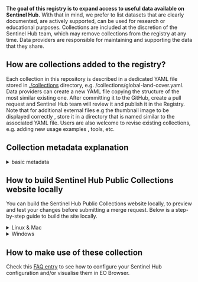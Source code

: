 **The goal of this registry is to expand access to useful data available on Sentinel Hub.** With that in mind, we prefer to list datasets that are clearly documented, are actively supported, can be used for research or educational purposes. Collections are included at the discretion of the Sentinel Hub team, which may remove collections from the registry at any time. Data providers are responsible for maintaining and supporting the data that they share. 

## How are collections added to the registry?

Each collection in this repository is described in a dedicated YAML file stored in [./collections](https://github.com/sentinel-hub/public-collections/tree/main/collections) directory, e.g. /collections/global-land-cover.yaml.  
Data providers can create a new YAML file copying the structure of the most similar existing one. After committing it to the GitHub, create a pull request and Sentinel Hub team will review it and publish it in the Registry.  
Note that for additional external files e.g the thumbnail image to be displayed correctly , store it in a directory that is named similar to the associated YAML file. 
Users are also welcome to revise existing collections, e.g. adding new usage examples , tools, etc.  

## Collection metadata explanation
<details>
   <summary>basic metadata</summary>

| Field | Type | Description & Style |
| --- | --- | --- |
| **Name** | String | Full name of the collection.|
| **Description**|MD|A high-level description of the collection. Only the first 600 characters will be displayed on the homepage of the [Sentinel Hub Public Collections](https://collections.sentinel-hub.com/).|
 **Documentation**|MD| A link to documentation of the collection on the data provider's website.|
|**AdditionalInfoExternal**|| Additional documentation of the collection contained in a README.MD file saved in this repository.|
|**AdditionalInfoExternal >> Title**|String| Title,  default = 'Additional Info' |
|**AdditionalInfoExternal >> Path**|Path | Path to README.MD with additional documentation of the collection.|
|**Image**| Path | Path to thumbnail image representing the collection that is to be displayed on the homepage. Automatically sized to 200 pixels width for display. |
|**ViewOnEOBrowser**|String | Link to the collection displayed in EO Browser. |
|**Resolution**|MD| Spatial resolution of raster collection.|
|**GeographicalCoverage**|MD| A short description on geographical coverage of the collection, it could be land, ocean or lat-lon extents.|
|**TemporalAvailability**|MD| The time period of availability of the collection (general recommended format: `'YYYY-MM-DD - YYYY-MM-DD'` or `YYYY-MM-DD - ongoing` if continously updated) |
|**TemporalResolution**|MD | The time period of data acquisition for the exact same location.|
|**UpdateFrequency**|MD| An explanation of how frequently the collection is updated.|
|**BandInformation**|MD| Description of available bands and data. It could be a link to the description or a table with the description. |
|**Contact**|MD|Contact details. |
|**Provider**|MD|The name of the organization that provides the collection. |
|**ManagedBy**|String|The name of the organization that manages the collection.|
|**Tags**|List of strings|Tags that topically describe the collection. Tags should include the following elements where applicable `open data` or `commercial data`, `derived data`, `core collection` if one of the core sH collections, data source e.g `CLMS`, thematic domain e.g `phenology`, common use e.g `agriculture`.|
|**License**|MD|An explanation of the collection license and/or a link to more information.|
|**Resources**|List of lists|A list of resources to access the collections. Each resource entry requires collection specific metadata as below.|
|**Resources > Endpoint**|String|Endpoint where the Sentinel Hub collection can be accessed e.g (`services.sentinel-hub.com`).|
|**Resources > Type**|String|Sentinel Hub collection name.|
|**Resources > CollectionId**|String|Sentinel Hub BYOC collection ID.|
|**Resources > Notes**|MD|More info regarding the collection.|
|**CustomScripts**| | Collections' custom scripts. |
|**CustomScripts > Title**| String | Collections' custom script title.|
|**CustomScripts > URL** | String | Link to the collections' custom script. |
|**DataAtWork [> Tutorials, Tools & Applications, Publications]** |List of lists| (Optional) A list of links to example tutorials, tools & applications or publications that use the data.|
|**DataAtWork [> Tutorials, Tools & Applications, Publications] > Title**|String|The title of the tutorials, tools & applications or publications that use the data.|
|**DataAtWork [> Tutorials, Tools & Applications, Publications] > URL**|String|A link to the tutorial, tool & applications or publication that use the data.|
|**DataAtWork [> Tutorials, Tools & Applications, Publications] > AuthorName**|String|Name(s) of person or entity that created the tutorial, tool, application, or publication. Limit scientific publication author lists to the first six authors in the format Last Name First Initial, followed by 'et al.'|
|**DataAtWork [> Tutorials, Tools & Applications, Publications] > AuthorURL**|String|(Optional) URL for person or entity that created the tutorial, tool, application or publication.|
|**RegistryEntryAdded**|String|Date of the collection added to the registry.|
|**RegistryEntryLastModified**|String|Date of the last collection modification.|

</details>


## How to build Sentinel Hub Public Collections website locally
You can build the Sentinel Hub Public Collections website locally, to preview and test your changes before submitting a merge request. Below is a step-by-step guide to build the site locally.


<details> 
   <summary>Linux & Mac</summary>
   <h4>Prerequisites</h4>
   <p><code>Node</code> and <code>npm</code> must be installed before you can build a site.</p>
   <li>Open Terminal.</li>
   <li>Run <code>curl -o- https://raw.githubusercontent.com/nvm-sh/nvm/v0.36.0/install.sh | bash</code>.</li>
   <li>Run <code>nvm install node</code>.</li>
   <li>Run <code>npm install</code>.</li>
   <li>Reboot Terminal.</li>
   <li>Create a .env file with the following content in the repository.

   ```
   GIT_HUB_COLLECTIONS_REPO=sentinel-hub/public-collections
   GIT_HUB_COLLECTIONS_BRANCH=main
   COLLECTIONS_BROWSER_ROOT_URL="http://localhost:3000/"
   ```

   </li>
   <h4>Building your site locally</h4>
   <li>Open Terminal.</li>
   <li>Run <code>export $(xargs <.env)</code>.</li>
   <li>Run <code>npm run serve</code>.</li>
   <li>This will open http://localhost:3000/ where the website can be inspected</li>

</details> 

<details> 
   <summary>Windows</summary>
   <h4>Prerequisites</h4>
   <p><code>Node</code> and <code>npm</code> must be installed before you can build a site.</p>
   <li>Install Ubuntu on <a href="https://ubuntu.com/wsl">Windows Subsystem for Linux (WSL)</a></li>
   <li>Open WSL Terminal.</li>
   <li>Run <code>curl -o- https://raw.githubusercontent.com/nvm-sh/nvm/v0.36.0/install.sh | bash</code>.</li>
   <li>Reboot WSL Terminal.</li>
   <li>Run <code>nvm install node</code>.</li>
   <li>Run <code>npm init</code> to create a `package.json` file.</li>
   <li>Run <code>npm install</code>.</li>
   <li>Reboot WSL Terminal.</li>
   <li>Create a .env file with the following content in the repository.

   ```
   GIT_HUB_COLLECTIONS_REPO=sentinel-hub/public-collections
   GIT_HUB_COLLECTIONS_BRANCH=main
   COLLECTIONS_BROWSER_ROOT_URL="http://localhost:3000/"
   ```

   </li>
   <h4>Building your site locally</h4>
   <li>Open WSL Terminal.</li>
   <li>Run <code>export $(xargs <.env)</code>.</li>
   <li>Run <code>npm run serve</code>.</li>
   <li>This will open http://localhost:3000/ where the website can be inspected</li>

</details> 


## How to make use of these collection

Check this [FAQ entry](https://www.sentinel-hub.com/faq/#how-to-visualize-own-collection-eobrowser) to see how to configure your Sentinel Hub configuration and/or visualise them in EO Browser.

